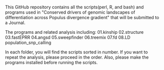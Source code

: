 This GitHub repository contains all the scripts(perl, R, and bash) and programs used in "Conserved drivers of genomic landscapes of differentiation 
across Populus divergence gradient" that will be submitted to a Journal.

The programs and related analysis including:
01.kinship
02.structure
03.fastEPRR
04.angsd
05.sweepfinder
06.treemix
07.fd
08.LD
population_snp_calling

In each folder, you will find the scripts sorted in number. If you want to repeat the analysis, please proceed in the order. Also, please make the programs installed before running the scripts. 
